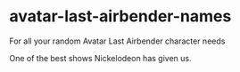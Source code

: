 # avatar-last-airbender-names

For all your random Avatar Last Airbender character needs

One of the best shows Nickelodeon has given us.